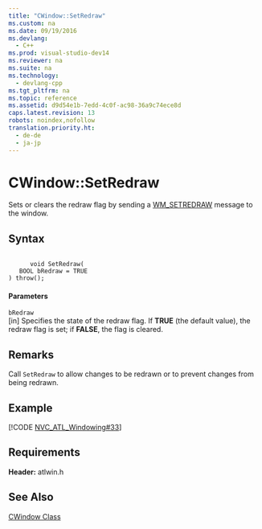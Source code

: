 ```yaml
---
title: "CWindow::SetRedraw"
ms.custom: na
ms.date: 09/19/2016
ms.devlang: 
  - C++
ms.prod: visual-studio-dev14
ms.reviewer: na
ms.suite: na
ms.technology: 
  - devlang-cpp
ms.tgt_pltfrm: na
ms.topic: reference
ms.assetid: d9d54e1b-7edd-4c0f-ac98-36a9c74ece8d
caps.latest.revision: 13
robots: noindex,nofollow
translation.priority.ht: 
  - de-de
  - ja-jp
---
```

# CWindow::SetRedraw
Sets or clears the redraw flag by sending a [WM_SETREDRAW](http://msdn.microsoft.com/library/windows/desktop/dd145219) message to the window.  
  
## Syntax  
  
```  
  
      void SetRedraw(  
   BOOL bRedraw = TRUE   
) throw();  
```  
  
#### Parameters  
 `bRedraw`  
 [in] Specifies the state of the redraw flag. If **TRUE** (the default value), the redraw flag is set; if **FALSE**, the flag is cleared.  
  
## Remarks  
 Call `SetRedraw` to allow changes to be redrawn or to prevent changes from being redrawn.  
  
## Example  
 [!CODE [NVC_ATL_Windowing#33](../CodeSnippet/VS_Snippets_Cpp/NVC_ATL_Windowing#33)]  
  
## Requirements  
 **Header:** atlwin.h  
  
## See Also  
 [CWindow Class](../vs140/CWindow-Class.md)